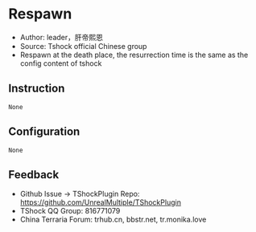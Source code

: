 # Respawn

- Author: leader，肝帝熙恩
- Source: Tshock official Chinese group
- Respawn at the death place, the resurrection time is the same as the config content of tshock

## Instruction

```
None
```

## Configuration

```
None
```

## Feedback
- Github Issue -> TShockPlugin Repo: https://github.com/UnrealMultiple/TShockPlugin
- TShock QQ Group: 816771079
- China Terraria Forum: trhub.cn, bbstr.net, tr.monika.love
